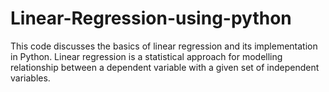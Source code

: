 # Linear-Regression-using-python
This code discusses the basics of linear regression and its implementation in Python. Linear regression is a statistical approach for modelling relationship between a dependent variable with a given set of independent variables.
